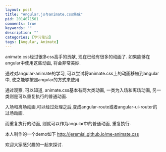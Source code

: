 ```yaml
---
layout: post
title: "Angular.js与animate.css集成"
pid: 2014071501
comments: true
keywords: ""
description: ""
categories: [学习笔记]
tags: [Angular, Animate]
---
```


animate.css经过很多css高手的贡献, 现在已经有很多的动画了. 如果能够在angular中使用这些动画, 将会非常美妙.

通过对angular-animate的学习, 可以尝试将animate.css上的动画移植到angular中, 使之能够按照angular的方式来使用.

通过观察, 可以知道, animate.css基本有两大类动画, 一类为入场和离场动画, 另一类则是可以重复执行的普通动画.

入场和离场动画,可以经过处理之后,变成angular-route或者angular-ui-router的过场动画.

而重复执行的动画, 则就可以作为angular中的普通动画, 重复执行.

本人制作的一个demo如下 <http://jeremial.github.io/me-animate.css>

欢迎大家感兴趣的一起来探讨.
